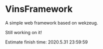 # VinsFramework
 A simple web framework based on wekzeug.

Still working on it!

Estimate finish time: 2020.5.31 23:59:59